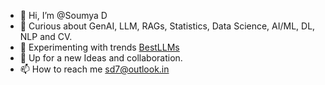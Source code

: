 - 👋 Hi, I’m @Soumya D
- 👀 Curious about GenAI, LLM, RAGs, Statistics, Data Science, AI/ML, DL, NLP and CV.
- 🌱 Experimenting with trends [BestLLMs](https://huggingface.co/models) 
- 💞️ Up for a new Ideas and collaboration.
- 📫 How to reach me sd7@outlook.in

<!---
dotsd/dotsd is a ✨ special ✨ repository because its `README.md` (this file) appears on your GitHub profile.
You can click the Preview link to take a look at your changes.
--->
